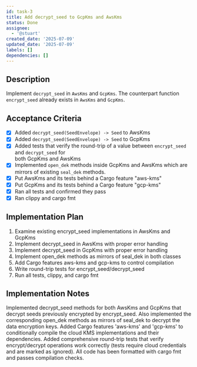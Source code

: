 ```yaml
---
id: task-3
title: Add decrypt_seed to GcpKms and AwsKms
status: Done
assignee:
  - '@stuart'
created_date: '2025-07-09'
updated_date: '2025-07-09'
labels: []
dependencies: []
---
```


## Description

Implement `decrypt_seed` in `AwsKms` and `GcpKms`. The counterpart function `encrypt_seed` already exists
in `AwsKms` and `GcpKms`. 

## Acceptance Criteria

- [x] Added `decrypt_seed(SeedEnvelope) -> Seed` to AwsKms
- [x] Added `decrypt_seed(SeedEnvelope) -> Seed` to GcpKms
- [x] Added tests that verify the round-trip of a value between `encrypt_seed` and `decrypt_seed` for  
      both GcpKms and AwsKms
- [x] Implemented `open_dek` methods inside GcpKms and AwsKms which are mirrors of existing `seal_dek`
      methods.
- [x] Put AwsKms and its tests behind a Cargo feature "aws-kms"
- [x] Put GcpKms and its tests behind a Cargo feature "gcp-kms"
- [x] Ran all tests and confirmed they pass
- [x] Ran clippy and cargo fmt

## Implementation Plan

1. Examine existing encrypt_seed implementations in AwsKms and GcpKms
2. Implement decrypt_seed in AwsKms with proper error handling
3. Implement decrypt_seed in GcpKms with proper error handling  
4. Implement open_dek methods as mirrors of seal_dek in both classes
5. Add Cargo features aws-kms and gcp-kms to control compilation
6. Write round-trip tests for encrypt_seed/decrypt_seed
7. Run all tests, clippy, and cargo fmt

## Implementation Notes

Implemented decrypt_seed methods for both AwsKms and GcpKms that decrypt seeds previously encrypted by encrypt_seed. Also implemented the corresponding open_dek methods as mirrors of seal_dek to decrypt the data encryption keys. Added Cargo features 'aws-kms' and 'gcp-kms' to conditionally compile the cloud KMS implementations and their dependencies. Added comprehensive round-trip tests that verify encrypt/decrypt operations work correctly (tests require cloud credentials and are marked as ignored). All code has been formatted with cargo fmt and passes compilation checks.
